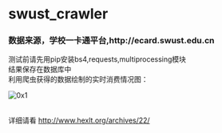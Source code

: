 # swust_crawler
<h3>数据来源，学校一卡通平台,http://ecard.swust.edu.cn<br></h3>
测试前请先用pip安装bs4,requests,multiprocessing模块
<br>
结果保存在数据库中
<br>利用爬虫获得的数据绘制的实时消费情况图：

![0x1](http://ow9xqp3ki.bkt.clouddn.com/DeepinScreenshot_select-area_20171201175650.png)


<br>详细请看 http://www.hexlt.org/archives/22/
